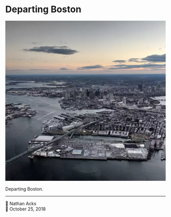 # Departing Boston

![Boston as seen from the air at dusk](assets/4389557f1875a7a5bb8cbda24cbdd0ab.webp)

Departing Boston.

- - - -

👤 Nathan Acks  
📅 October 25, 2018
